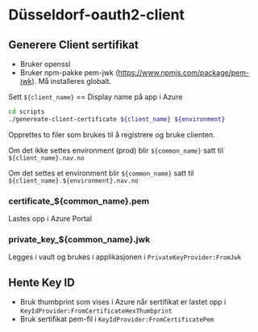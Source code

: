 # Düsseldorf-oauth2-client

## Generere Client sertifikat
* Bruker openssl
* Bruker npm-pakke pem-jwk (https://www.npmjs.com/package/pem-jwk). Må installeres globalt.


Sett `${client_name}` == Display name på app i Azure

```bash
cd scripts
./genereate-client-certificate ${client_name} ${environment}
```

Opprettes to filer som brukes til å registrere og bruke clienten.

Om det ikke settes environment (prod) blir `${common_name}` satt til `${client_name}.nav.no`


Om det settes et environment blir `${common_name}` satt til `${client_name}.${environment}.nav.no`

### certificate_${common_name}.pem
Lastes opp i Azure Portal

### private_key_${common_name}.jwk
Legges i vault og brukes i applikasjonen i `PrivateKeyProvider:FromJwk`

## Hente Key ID
* Bruk thumbprint som vises i Azure når sertifikat er lastet opp i `KeyIdProvider:FromCertificateHexThumbprint`
* Bruk sertifikat pem-fil i `KeyIdProvider:FromCertificatePem`